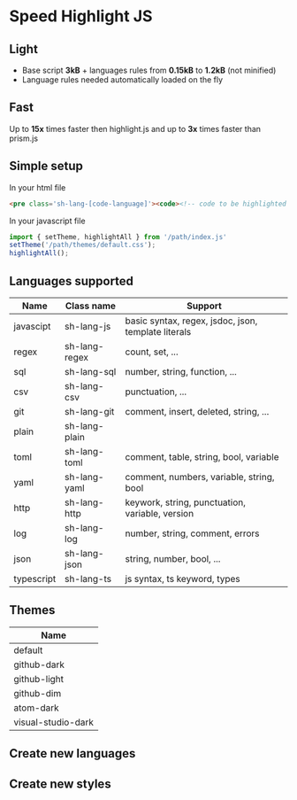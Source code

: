 # Speed Highlight JS

## Light

  * Base script **3kB** + languages rules from **0.15kB** to **1.2kB** (not minified)
  * Language rules needed automatically loaded on the fly

## Fast

Up to **15x** times faster then highlight.js and up to **3x** times faster than prism.js

## Simple setup

In your html file
```html
<pre class='sh-lang-[code-language]'><code><!-- code to be highlighted --></code></pre>
```

In your javascript file
```js
import { setTheme, highlightAll } from '/path/index.js'
setTheme('/path/themes/default.css');
highlightAll();
```

## Languages supported

| Name       | Class name    | Support                                             |
| ---------- | ------------- | -------                                             |
| javascipt  | sh-lang-js    | basic syntax, regex, jsdoc, json, template literals |
| regex      | sh-lang-regex | count, set, ...                                     |
| sql        | sh-lang-sql   | number, string, function, ...                       |
| csv        | sh-lang-csv   | punctuation, ...                                    |
| git        | sh-lang-git   | comment, insert, deleted, string, ...               |
| plain      | sh-lang-plain |                                                     |
| toml       | sh-lang-toml  | comment, table, string, bool, variable              |
| yaml       | sh-lang-yaml  | comment, numbers, variable, string, bool            |
| http       | sh-lang-http  | keywork, string, punctuation, variable, version     |
| log        | sh-lang-log   | number, string, comment, errors                     |
| json       | sh-lang-json  | string, number, bool, ...                           |
| typescript | sh-lang-ts    | js syntax, ts keyword, types                        |

## Themes

| Name                |
| ------------------- |
| default             |
| github-dark         |
| github-light        |
| github-dim          |
| atom-dark           |
| visual-studio-dark  |

## Create new languages

## Create new styles
